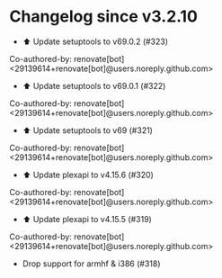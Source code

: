 # Changelog since v3.2.10
- ⬆️ Update setuptools to v69.0.2 (#323)

Co-authored-by: renovate[bot] <29139614+renovate[bot]@users.noreply.github.com> 
- ⬆️ Update setuptools to v69.0.1 (#322)

Co-authored-by: renovate[bot] <29139614+renovate[bot]@users.noreply.github.com> 
- ⬆️ Update setuptools to v69 (#321)

Co-authored-by: renovate[bot] <29139614+renovate[bot]@users.noreply.github.com> 
- ⬆️ Update plexapi to v4.15.6 (#320)

Co-authored-by: renovate[bot] <29139614+renovate[bot]@users.noreply.github.com> 
- ⬆️ Update plexapi to v4.15.5 (#319)

Co-authored-by: renovate[bot] <29139614+renovate[bot]@users.noreply.github.com> 
- Drop support for armhf & i386 (#318) 
